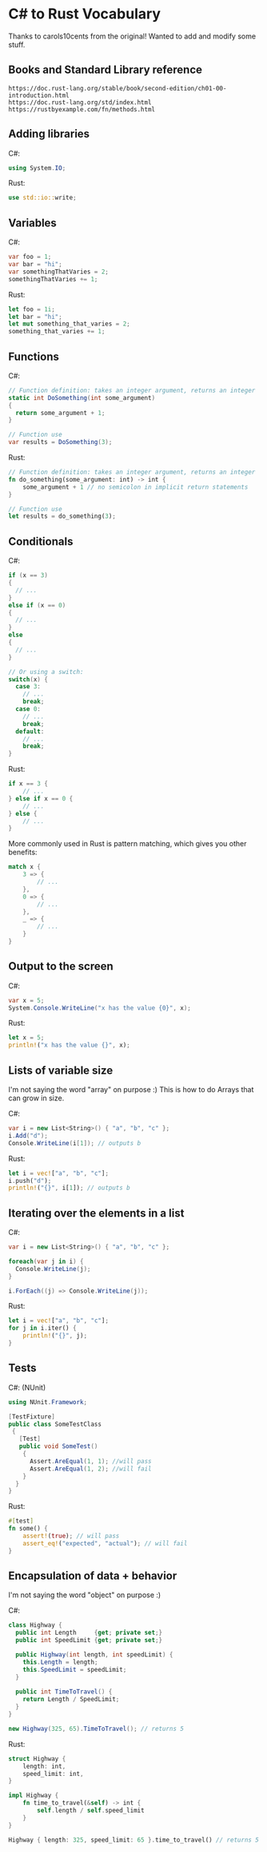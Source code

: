 # C# to Rust Vocabulary

Thanks to carols10cents from the original! Wanted to add and modify some stuff.

## Books and Standard Library reference

```
https://doc.rust-lang.org/stable/book/second-edition/ch01-00-introduction.html
https://doc.rust-lang.org/std/index.html
https://rustbyexample.com/fn/methods.html
```

## Adding libraries

C#:

```csharp
using System.IO;
```

Rust:

```rust
use std::io::write;
```

## Variables

C#:

```csharp
var foo = 1;
var bar = "hi";
var somethingThatVaries = 2;
somethingThatVaries += 1;
```

Rust:

```rust
let foo = 1i;
let bar = "hi";
let mut something_that_varies = 2;
something_that_varies += 1;
```

## Functions

C#:

```csharp
// Function definition: takes an integer argument, returns an integer
static int DoSomething(int some_argument)
{
  return some_argument + 1;
}

// Function use
var results = DoSomething(3);
```

Rust:

```rust
// Function definition: takes an integer argument, returns an integer
fn do_something(some_argument: int) -> int {
    some_argument + 1 // no semicolon in implicit return statements
}

// Function use
let results = do_something(3);
```

## Conditionals

C#:

```csharp
if (x == 3)
{
  // ...
}
else if (x == 0)
{
  // ...
}
else
{
  // ...
}
```

```csharp
// Or using a switch:
switch(x) {
  case 3:
    // ...
    break;
  case 0:
    // ...
    break;
  default:
    // ...
    break;
}
```

Rust:

```rust
if x == 3 {
    // ...
} else if x == 0 {
    // ...
} else {
    // ...
}

```

More commonly used in Rust is pattern matching, which gives you other benefits:

```rust
match x {
    3 => {
        // ...
    },
    0 => {
        // ...
    },
    _ => {
        // ...
    }
}
```

## Output to the screen

C#:

```csharp
var x = 5;
System.Console.WriteLine("x has the value {0}", x);
```

Rust:

```rust
let x = 5;
println!("x has the value {}", x);
```

## Lists of variable size

I'm not saying the word "array" on purpose :) This is how to do Arrays that can grow in size.

C#:

```csharp
var i = new List<String>() { "a", "b", "c" };
i.Add("d");
Console.WriteLine(i[1]); // outputs b
```

Rust:

```rust
let i = vec!["a", "b", "c"];
i.push("d");
println!("{}", i[1]); // outputs b
```

## Iterating over the elements in a list

C#:

```csharp
var i = new List<String>() { "a", "b", "c" };

foreach(var j in i) {
  Console.WriteLine(j);
}

i.ForEach((j) => Console.WriteLine(j));
```

Rust:

```rust
let i = vec!["a", "b", "c"];
for j in i.iter() {
    println!("{}", j);
}
```

## Tests

C#: (NUnit)

```csharp
using NUnit.Framework;

[TestFixture]
public class SomeTestClass
 {
   [Test]
   public void SomeTest()
    {
      Assert.AreEqual(1, 1); //will pass
      Assert.AreEqual(1, 2); //will fail
    }
  }
}
```

Rust:

```rust
#[test]
fn some() {
    assert!(true); // will pass
    assert_eq!("expected", "actual"); // will fail
}
```

## Encapsulation of data + behavior

I'm not saying the word "object" on purpose :)

C#:

```csharp
class Highway {
  public int Length     {get; private set;}
  public int SpeedLimit {get; private set;}

  public Highway(int length, int speedLimit) {
    this.Length = length;
    this.SpeedLimit = speedLimit;
  }
  
  public int TimeToTravel() {
    return Length / SpeedLimit;
  }
}

new Highway(325, 65).TimeToTravel(); // returns 5
```

Rust:

```rust
struct Highway {
    length: int,
    speed_limit: int,
}

impl Highway {
    fn time_to_travel(&self) -> int {
        self.length / self.speed_limit
    }
}

Highway { length: 325, speed_limit: 65 }.time_to_travel() // returns 5
```
